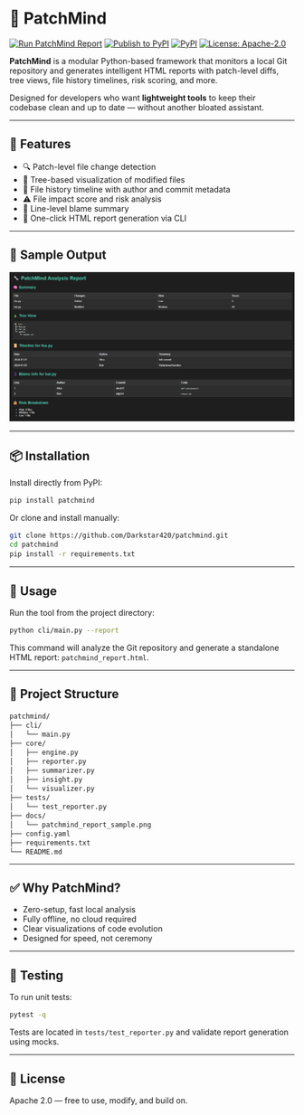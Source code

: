 # 🧠 PatchMind

[![Run PatchMind Report](https://github.com/Darkstar420/patchmind/actions/workflows/patchmind.yml/badge.svg?branch=main)](https://github.com/Darkstar420/patchmind/actions/workflows/patchmind.yml)
[![Publish to PyPI](https://github.com/Darkstar420/patchmind/actions/workflows/publish.yml/badge.svg?branch=main)](https://github.com/Darkstar420/patchmind/actions/workflows/publish.yml)
[![PyPI](https://img.shields.io/pypi/v/patchmind)](https://pypi.org/project/patchmind/)
[![License: Apache-2.0](https://img.shields.io/badge/License-Apache%202.0-green.svg)](https://opensource.org/licenses/Apache-2.0)

**PatchMind** is a modular Python-based framework that monitors a local Git repository and generates intelligent HTML reports with patch-level diffs, tree views, file history timelines, risk scoring, and more. 

Designed for developers who want **lightweight tools** to keep their codebase clean and up to date — without another bloated assistant.

---

## 🚀 Features

- 🔍 Patch-level file change detection
- 🌳 Tree-based visualization of modified files
- 📅 File history timeline with author and commit metadata
- ⚠️ File impact score and risk analysis
- 👤 Line-level blame summary
- 🧾 One-click HTML report generation via CLI

---

## 📸 Sample Output

![PatchMind HTML Report Sample](docs/patchmind_report_sample.png)

---

## 📦 Installation

Install directly from PyPI:

```bash
pip install patchmind
````

Or clone and install manually:

```bash
git clone https://github.com/Darkstar420/patchmind.git
cd patchmind
pip install -r requirements.txt
```

---

## 🧪 Usage

Run the tool from the project directory:

```bash
python cli/main.py --report
```

This command will analyze the Git repository and generate a standalone HTML report: `patchmind_report.html`.

---

## 🧱 Project Structure

```
patchmind/
├── cli/
│   └── main.py
├── core/
│   ├── engine.py
│   ├── reporter.py
│   ├── summarizer.py
│   ├── insight.py
│   └── visualizer.py
├── tests/
│   └── test_reporter.py
├── docs/
│   └── patchmind_report_sample.png
├── config.yaml
├── requirements.txt
└── README.md
```

---

## ✅ Why PatchMind?

* Zero-setup, fast local analysis
* Fully offline, no cloud required
* Clear visualizations of code evolution
* Designed for speed, not ceremony

---

## 🧪 Testing

To run unit tests:

```bash
pytest -q
```

Tests are located in `tests/test_reporter.py` and validate report generation using mocks.

---

## 📄 License

Apache 2.0 — free to use, modify, and build on.
